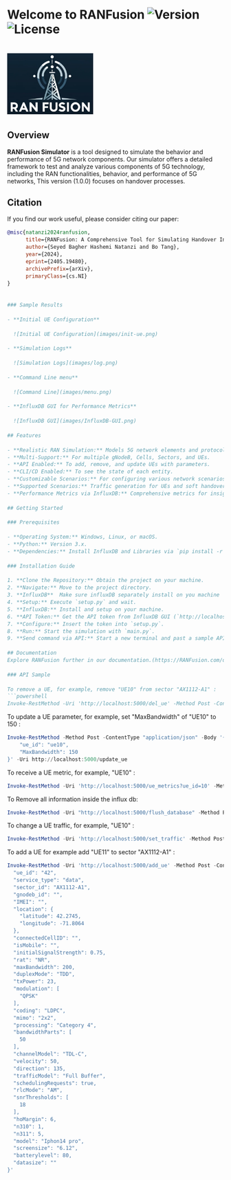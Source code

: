# Welcome to RANFusion ![Version](https://img.shields.io/badge/version-1.0.0-blue.svg) ![License](https://img.shields.io/badge/license-MIT-green.svg)
# <img src="images/logo.png" width="200" alt="RAN Fusion Logo"> 


## Overview
  **RANFusion Simulator** is a tool designed to simulate the behavior and performance of 5G network components. Our simulator offers a detailed framework to test and analyze various components of 5G technology, including the RAN functionalities, behavior, and performance of 5G networks, This version (1.0.0) focuses on handover processes.
## Citation

If you find our work useful, please consider citing our paper:

```bibtex
@misc{natanzi2024ranfusion,
      title={RANFusion: A Comprehensive Tool for Simulating Handover In Next-G RAN}, 
      author={Seyed Bagher Hashemi Natanzi and Bo Tang},
      year={2024},
      eprint={2405.19480},
      archivePrefix={arXiv},
      primaryClass={cs.NI}
}


### Sample Results

- **Initial UE Configuration**

  ![Initial UE Configuration](images/init-ue.png)

- **Simulation Logs**

  ![Simulation Logs](images/log.png)

- **Command Line menu**

  ![Command Line](images/menu.png)

- **InfluxDB GUI for Performance Metrics**

  ![InfluxDB GUI](images/InfluxDB-GUI.png)

## Features

- **Realistic RAN Simulation:** Models 5G network elements and protocols accurately.
- **Multi-Support:** For multiple gNodeB, Cells, Sectors, and UEs.
- **API Enabled:** To add, remove, and update UEs with parameters.
- **CLI/CD Enabled:** To see the state of each entity.
- **Customizable Scenarios:** For configuring various network scenarios.
- **Supported Scenarios:** Traffic generation for UEs and soft handover within gNodeB.
- **Performance Metrics via InfluxDB:** Comprehensive metrics for insightful 5G network analysis.

## Getting Started

### Prerequisites

- **Operating System:** Windows, Linux, or macOS.
- **Python:** Version 3.x.
- **Dependencies:** Install InfluxDB and Libraries via `pip install -r requirements.txt`.

### Installation Guide

1. **Clone the Repository:** Obtain the project on your machine.
2. **Navigate:** Move to the project directory.
3. **InfluxDB**  Make sure influxDB separately install on you machine
4. **Setup:** Execute `setup.py` and wait.
5. **InfluxDB:** Install and setup on your machine.
6. **API Token:** Get the API token from InfluxDB GUI (`http://localhost:8086/`).
7. **Configure:** Insert the token into `setup.py`.
8. **Run:** Start the simulation with `main.py`.
9. **Send command via API:** Start a new terminal and past a sample API like add or remove ue.
 
## Documentation
Explore RANFusion further in our documentation.(https://RANFusion.com/doc).

### API Sample

To remove a UE, for example, remove "UE10" from sector "AX1112-A1" :
```powershell
Invoke-RestMethod -Uri 'http://localhost:5000/del_ue' -Method Post -ContentType 'application/json' -Body '{"ue_id": "ue10"}'
```

To update a UE parameter, for example, set "MaxBandwidth" of "UE10" to 150 :
```powershell
Invoke-RestMethod -Method Post -ContentType "application/json" -Body '{
    "ue_id": "ue10",
    "MaxBandwidth": 150
}' -Uri http://localhost:5000/update_ue
```

To receive a UE metric, for example, "UE10" :
```powershell
Invoke-RestMethod -Uri 'http://localhost:5000/ue_metrics?ue_id=10' -Method Get
```

To Remove all information inside the influx db:
```powershell
Invoke-RestMethod -Uri "http://localhost:5000/flush_database" -Method Post -Headers @{"Content-Type"="application/json"} -Body '{"confirm":"yes"}'
```

To change a UE traffic, for example, "UE10" :
```powershell
Invoke-RestMethod -Uri 'http://localhost:5000/set_traffic' -Method Post -ContentType 'application/json' -Body '{"ue_id": "5", "traffic_params": {"throughput": 30}}'
```

To add a UE for example add "UE11" to sector "AX1112-A1" :
```powershell
Invoke-RestMethod -Uri 'http://localhost:5000/add_ue' -Method Post -ContentType 'application/json' -Body '{
  "ue_id": "42",
  "service_type": "data",
  "sector_id": "AX1112-A1",
  "gnodeb_id": "",
  "IMEI": "",
  "location": {
    "latitude": 42.2745,
    "longitude": -71.8064
  },
  "connectedCellID": "",
  "isMobile": "",
  "initialSignalStrength": 0.75,
  "rat": "NR",
  "maxBandwidth": 200,
  "duplexMode": "TDD",
  "txPower": 23,
  "modulation": [
    "QPSK"
  ],
  "coding": "LDPC",
  "mimo": "2x2",
  "processing": "Category 4",
  "bandwidthParts": [
    50
  ],
  "channelModel": "TDL-C",
  "velocity": 50,
  "direction": 135,
  "trafficModel": "Full Buffer",
  "schedulingRequests": true,
  "rlcMode": "AM",
  "snrThresholds": [
    18
  ],
  "hoMargin": 6,
  "n310": 1,
  "n311": 5,
  "model": "Iphon14 pro",
  "screensize": "6.12",
  "batterylevel": 80,
  "datasize": ""
}'
```
